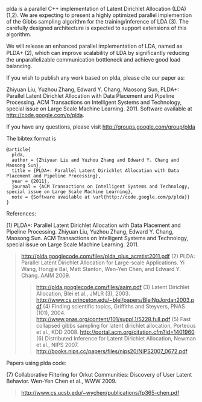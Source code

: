 plda is a parallel C++ implementation of Latent Dirichlet Allocation (LDA) (1,2).  We are expecting to present a highly optimized parallel implemention of the Gibbs sampling algorithm for the training/inference of LDA (3).  The carefully designed architecture is expected to support extensions of this algorithm.

We will release an enhanced parallel implementation of LDA, named as PLDA+ (2), which can improve scalability of LDA by signiﬁcantly reducing the unparallelizable communication bottleneck and achieve good load balancing.

If you wish to publish any work based on plda, please cite our paper as:

Zhiyuan Liu, Yuzhou Zhang, Edward Y. Chang, Maosong Sun, PLDA+: Parallel Latent Dirichlet Allocation with Data Placement and Pipeline Processing. ACM Transactions on Intelligent Systems and Technology, special issue on Large Scale Machine Learning. 2011. Software available at http://code.google.com/p/plda.

If you have any questions, please visit http://groups.google.com/group/plda

The bibtex format is
```
@article{
  plda,
  author = {Zhiyuan Liu and Yuzhou Zhang and Edward Y. Chang and Maosong Sun},
  title = {PLDA+: Parallel Latent Dirichlet Allocation with Data Placement and Pipeline Processing},
  year = {2011},
  journal = {ACM Transactions on Intelligent Systems and Technology, special issue on Large Scale Machine Learning},
  note = {Software available at \url{http://code.google.com/p/plda}}
}
```

References:

(1) PLDA+: Parallel Latent Dirichlet Allocation with Data Placement and Pipeline Processing. Zhiyuan Liu, Yuzhou Zhang, Edward Y. Chang, Maosong Sun. ACM Transactions on Intelligent Systems and Technology, special issue on Large Scale Machine Learning. 2011.
> http://plda.googlecode.com/files/plda_plus_acmtist2011.pdf
(2) PLDA: Parallel Latent Dirichlet Allocation for Large-scale Applications. Yi Wang, Hongjie Bai, Matt Stanton, Wen-Yen Chen, and Edward Y. Chang. AAIM 2009.
> > http://plda.googlecode.com/files/aaim.pdf
(3) Latent Dirichlet Allocation, Blei et al., JMLR (3), 2003.
> > http://www.cs.princeton.edu/~blei/papers/BleiNgJordan2003.pdf
(4) Finding scientific topics, Griffiths and Steyvers, PNAS (101), 2004.
> > http://www.pnas.org/content/101/suppl.1/5228.full.pdf
(5) Fast collapsed gibbs sampling for latent dirichlet allocation, Porteous et al., KDD 2008.
> > http://portal.acm.org/citation.cfm?id=1401960
(6) Distributed Inference for Latent Dirichlet Allocation, Newman et al., NIPS 2007.
> > http://books.nips.cc/papers/files/nips20/NIPS2007_0672.pdf

Papers using plda code:

(7) Collaborative Filtering for Orkut Communities: Discovery of User Latent Behavior. Wen-Yen Chen et al., WWW 2009.

> http://www.cs.ucsb.edu/~wychen/publications/fp365-chen.pdf